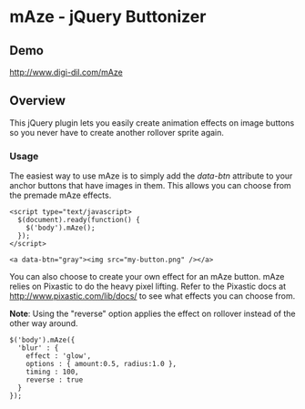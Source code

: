 # mAze - jQuery Buttonizer #

## Demo ##

http://www.digi-dil.com/mAze

## Overview ##

This jQuery plugin lets you easily create animation effects on image buttons so you never have to create another rollover sprite again.

### Usage ###

The easiest way to use mAze is to simply add the *data-btn* attribute to your anchor buttons that have images in them. This allows you can choose from the premade mAze effects.
```
<script type="text/javascript>
  $(document).ready(function() {
    $('body').mAze();
  });
</script>

<a data-btn="gray"><img src="my-button.png" /></a>
```

You can also choose to create your own effect for an mAze button. mAze relies on Pixastic to do the heavy pixel lifting. Refer to the Pixastic docs at http://www.pixastic.com/lib/docs/ to see what effects you can choose from.

**Note**: Using the "reverse" option applies the effect on rollover instead of the other way around.

```
$('body').mAze({
  'blur' : {
    effect : 'glow',
    options : { amount:0.5, radius:1.0 },
    timing : 100,
    reverse : true
  }
});		
```